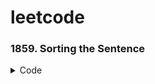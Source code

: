 # leetcode

### 1859. Sorting the Sentence

<details>
  


Example 1:

Input: s = "is2 sentence4 This1 a3"
Output: "This is a sentence"
Explanation: Sort the words in s to their original positions "This1 is2 a3 sentence4", then remove the numbers.
  
  <summary>Code</summary>
  
  ```

  class Solution {
  public:
    string sortSentence(string s)
    {
        
    map<int,string>m;
        string st=" ";
        for(char c:s)
        {
            if(c<='9' && c>'0')
            {
                m[c-'0']=st;
                st.clear();continue;
            }
            st+=c;
        }
        string str;
        for(auto x:m)
            str+=x.second;
        return str.substr(1);
        
    }
   };
  
```
</details>
